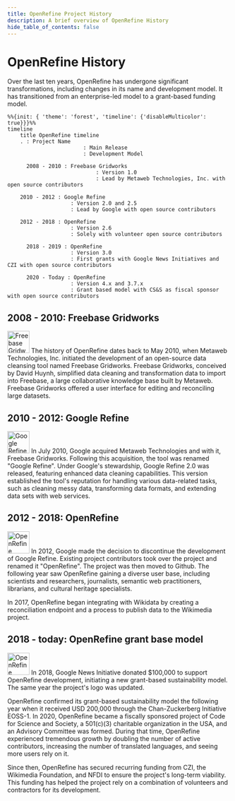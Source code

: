 ```yaml
---
title: OpenRefine Project History
description: A brief overview of OpenRefine History
hide_table_of_contents: false
---
```

# OpenRefine History 

Over the last ten years, OpenRefine has undergone significant transformations, including changes in its name and development model. It has transitioned from an enterprise-led model to a grant-based funding model.

```mermaid
%%{init: { 'theme': 'forest', 'timeline': {'disableMulticolor': true}}}%%
timeline
    title OpenRefine timeline
    . : Project Name
                        : Main Release
                        : Development Model

      2008 - 2010 : Freebase Gridworks
                            : Version 1.0
                            : Lead by Metaweb Technologies, Inc. with open source contributors

    2010 - 2012 : Google Refine
                    : Version 2.0 and 2.5
                    : Lead by Google with open source contributors

    2012 - 2018 : OpenRefine
                    : Version 2.6
                    : Solely with volunteer open source contributors

      2018 - 2019 : OpenRefine
                    : Version 3.0
                    : First grants with Google News Initiatives and CZI with open source contributors

      2020 - Today : OpenRefine
                    : Version 4.x and 3.7.x
                    : Grant based model with CS&S as fiscal sponsor with open source contributors
```

## 2008 - 2010: Freebase Gridworks
<img src="/img/logo/freebase.png" alt="Freebase Gridworks" height="50"/>
The history of OpenRefine dates back to May 2010, when Metaweb Technologies, Inc. initiated the development of an open-source data cleansing tool named Freebase Gridworks. Freebase Gridworks, conceived by David Huynh, simplified data cleaning and transformation data to import into Freebase, a large collaborative knowledge base built by Metaweb. Freebase Gridworks offered a user interface for editing and reconciling large datasets.

## 2010 - 2012: Google Refine
<img src="/img/logo/google-refine.png" alt="Google Refine" height="50"/>
In July 2010, Google acquired Metaweb Technologies and with it, Freebase Gridworks. Following this acquisition, the tool was renamed "Google Refine". Under Google's stewardship, Google Refine 2.0 was released, featuring enhanced data cleaning capabilities. This version established the tool's reputation for handling various data-related tasks, such as cleaning messy data, transforming data formats, and extending data sets with web services.

## 2012 - 2018: OpenRefine
<img src="/img/logo/open-refine.png" alt="OpenRefine" height="50"/>
In 2012, Google made the decision to discontinue the development of Google Refine. Existing project contributors took over the project and renamed it "OpenRefine". The project was then moved to Github. The following year saw OpenRefine gaining a diverse user base, including scientists and researchers, journalists, semantic web practitioners, librarians, and cultural heritage specialists.

In 2017, OpenRefine began integrating with Wikidata by creating a reconciliation endpoint and a process to publish data to the Wikimedia project.

## 2018 - today: OpenRefine grant base model
<img src="/img/logo/OpenRefine.png" alt="OpenRefine" height="50"/>
In 2018, Google News Initiative donated $100,000 to support OpenRefine development, initiating a new grant-based sustainability model. The same year the project's logo was updated.

OpenRefine confirmed its grant-based sustainability model the following year when it received USD 200,000 through the Chan-Zuckerberg Initiative EOSS-1. In 2020, OpenRefine became a fiscally sponsored project of Code for Science and Society, a 501(c)(3) charitable organization in the USA, and an Advisory Committee was formed. During that time, OpenRefine experienced tremendous growth by doubling the number of active contributors, increasing the number of translated languages, and seeing more users rely on it.

Since then, OpenRefine has secured recurring funding from CZI, the Wikimedia Foundation, and NFDI to ensure the project's long-term viability. This funding has helped the project rely on a combination of volunteers and contractors for its development.

